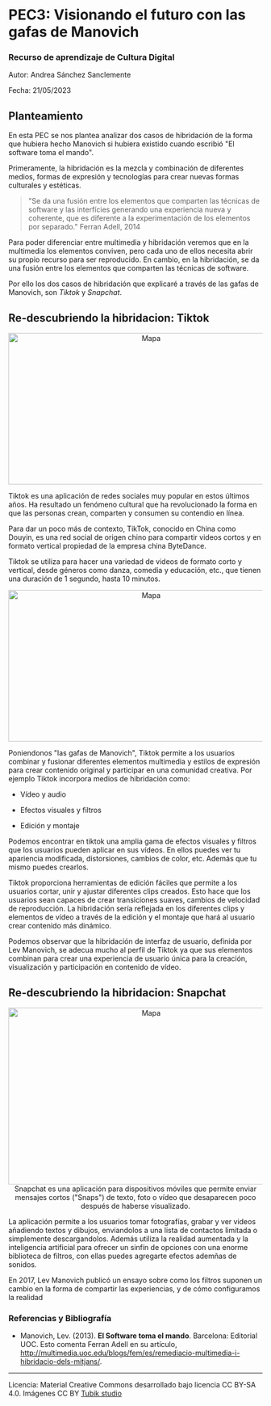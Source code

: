 # PEC3: Visionando el futuro con las gafas de Manovich 

### Recurso de aprendizaje de Cultura Digital 


Autor: Andrea Sánchez Sanclemente


Fecha: 21/05/2023


## Planteamiento

En esta PEC se nos plantea analizar dos casos de hibridación de la forma que hubiera hecho Manovich si hubiera existido cuando escribió "El software toma el mando".

Primeramente, la hibridación es la mezcla y combinación de diferentes medios, formas de expresión y tecnologías para crear nuevas formas culturales y estéticas. 
> "Se da una fusión entre los elementos que comparten las técnicas de software y las interfícies generando una experiencia nueva y coherente, que es diferente a la experimentación de los elementos por separado." Ferran Adell, 2014 

Para poder diferenciar entre multimedia y hibridación veremos que en la multimedia los elementos conviven, pero cada uno de ellos necesita abrir su propio recurso para ser reproducido. En cambio, en la hibridación, se da una fusión entre los elementos que comparten las técnicas de software.

Por ello los dos casos de hibridación que explicaré a través de las gafas de Manovich, son *Tiktok* y *Snapchat*.


## Re-descubriendo la hibridacion: Tiktok
<p align="center"><img src="https://cdn.businessinsider.es/sites/navi.axelspringer.es/public/media/image/2022/08/tiktok-2791487.jpg?tf=3840x" alt="Mapa" height="300" width="550"/><br>

Tiktok es una aplicación de redes sociales muy popular en estos últimos años. Ha resultado un fenómeno cultural que ha revolucionado la forma en que las personas crean, comparten y consumen su contendio en línea.
  
Para dar un poco más de contexto, TikTok, conocido en China como Douyin, es una red social de origen chino para compartir videos cortos y en formato vertical propiedad de la empresa china ByteDance.
  
Tiktok se utiliza para hacer una variedad de videos de formato corto y vertical, desde géneros como danza, comedia y educación, etc., que tienen una duración de 1 segundo, hasta 10 minutos.
<p align="center"><img src="https://i.insider.com/5e02e294855cc27e444524c2?width=700" alt="Mapa" height="300" width="550"/><br>
  
Poniendonos "las gafas de Manovich", Tiktok permite a los usuarios combinar y fusionar diferentes elementos multimedia y estilos de expresión para crear contenido original y participar en una comunidad creativa. Por ejemplo Tiktok incorpora medios de hibridación como:
  
- Vídeo y audio
  
- Efectos visuales y filtros
  
- Edición y montaje

Podemos encontrar en tiktok una amplia gama de efectos visuales y filtros que los usuarios pueden aplicar en sus vídeos. En ellos puedes ver tu apariencia modificada, distorsiones, cambios de color, etc. Además que tu mismo puedes crearlos.
  
Tiktok proporciona herramientas de edición fáciles que permite a los usuarios cortar, unir y ajustar diferentes clips creados. Esto hace que los usuarios sean capaces de crear transiciones suaves, cambios de velocidad de reproducción. La hibridación sería reflejada en los diferentes clips y elementos de vídeo a través de la edición y el montaje que hará al usuario crear contenido más dinámico.
  
  
Podemos observar que la hibridación de interfaz de usuario, definida por Lev Manovich, se adecua mucho al perfil de Tiktok ya que sus elementos combinan para crear una experiencia de usuario única para la creación, visualización y participación en contenido de vídeo.

## Re-descubriendo la hibridacion: Snapchat
<p align="center"><img src="https://www.analyticsinsight.net/wp-content/uploads/2023/04/Snapchat-Expands-its-AI-Chatbot-Capabilities-to-Create-Images.jpg" alt="Mapa" height="350" width="550"/><br>
Snapchat es una aplicación para dispositivos móviles que permite enviar mensajes cortos ("Snaps") de texto, foto o vídeo que desaparecen poco después de haberse visualizado.
  
La aplicación permite a los usuarios tomar fotografías, grabar y ver videos añadiendo textos y dibujos, enviandolos a una lista de contactos limitada o simplemente descargandolos. Además utiliza la realidad aumentada y la inteligencia artificial para ofrecer un sinfín de opciones con una enorme biblioteca de filtros, con ellas puedes agregarte efectos ademñas de sonidos.
  
En 2017, Lev Manovich publicó un ensayo sobre como los filtros suponen un cambio en la forma de compartir las experiencias, y de cómo configuramos la realidad



### Referencias y Bibliografía

* Manovich, Lev. (2013). **El Software toma el mando**. Barcelona: Editorial UOC. 
Esto comenta Ferran Adell en su artículo, http://multimedia.uoc.edu/blogs/fem/es/remediacio-multimedia-i-hibridacio-dels-mitjans/.

----

Licencia: Material Creative Commons desarrollado bajo licencia CC BY-SA 4.0. Imágenes CC BY [Tubik studio](https://blog.tubikstudio.com/how-to-create-original-flat-illustrations-designers-tips/) 
